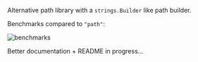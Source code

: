 Alternative path library with a `strings.Builder` like path builder.

Benchmarks compared to `"path"`:

![benchmarks](https://git.iim.gay/grufwub/go-path/raw/main/benchmarks.png)

Better documentation + README in progress...
